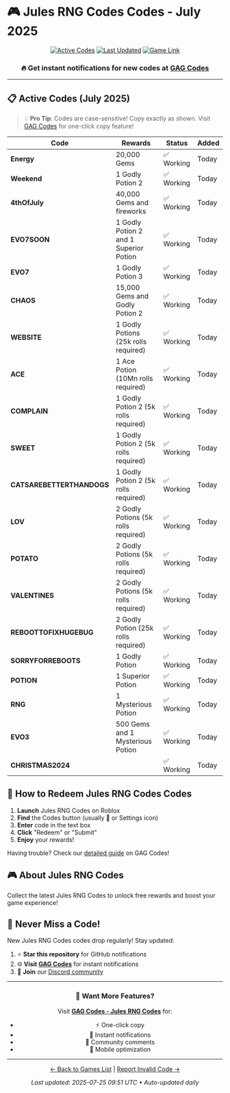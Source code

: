 # 🎮 Jules RNG Codes Codes - July 2025

<div align="center">

[![Active Codes](https://img.shields.io/badge/Active%20Codes-20-brightgreen)](https://gagcodes.com/roblox/jules-rng)
[![Last Updated](https://img.shields.io/badge/Last%20Updated-Today-orange)](https://gagcodes.com/roblox/jules-rng)
[![Game Link](https://img.shields.io/badge/Play-Jules%20RNG%20Codes-red)](https://www.roblox.com/games/)

### 🔥 **Get instant notifications for new codes at [GAG Codes](https://gagcodes.com/roblox/jules-rng)**

</div>

---

## 📋 Active Codes (July 2025)

> 💡 **Pro Tip**: Codes are case-sensitive! Copy exactly as shown. Visit [GAG Codes](https://gagcodes.com/roblox/jules-rng) for one-click copy feature!

| Code | Rewards | Status | Added |
|------|---------|--------|-------|
| **Energy** | 20,000 Gems | ✅ Working | Today |
| **Weekend** | 1 Godly Potion 2 | ✅ Working | Today |
| **4thOfJuly** | 40,000 Gems and fireworks | ✅ Working | Today |
| **EVO7SOON** | 1 Godly Potion 2 and 1 Superior Potion | ✅ Working | Today |
| **EVO7** | 1 Godly Potion 3 | ✅ Working | Today |
| **CHAOS** | 15,000 Gems and Godly Potion 2 | ✅ Working | Today |
| **WEBSITE** | 1 Godly Potions (25k rolls required) | ✅ Working | Today |
| **ACE** | 1 Ace Potion (10Mn rolls required) | ✅ Working | Today |
| **COMPLAIN** | 1 Godly Potion 2 (5k rolls required) | ✅ Working | Today |
| **SWEET** | 1 Godly Potion 2 (5k rolls required) | ✅ Working | Today |
| **CATSAREBETTERTHANDOGS** | 1 Godly Potion 2 (5k rolls required) | ✅ Working | Today |
| **LOV** | 2 Godly Potions (5k rolls required) | ✅ Working | Today |
| **POTATO** | 2 Godly Potions (5k rolls required) | ✅ Working | Today |
| **VALENTINES** | 2 Godly Potions (5k rolls required) | ✅ Working | Today |
| **REBOOTTOFIXHUGEBUG** | 2 Godly Potion (25k rolls required) | ✅ Working | Today |
| **SORRYFORREBOOTS** | 1 Godly Potion | ✅ Working | Today |
| **POTION** | 1 Superior Potion | ✅ Working | Today |
| **RNG** | 1 Mysterious Potion | ✅ Working | Today |
| **EVO3** | 500 Gems and 1 Mysterious Potion | ✅ Working | Today |
| **CHRISTMAS2024** |  | ✅ Working | Today |


## 📖 How to Redeem Jules RNG Codes Codes

1. **Launch** Jules RNG Codes on Roblox
2. **Find** the Codes button (usually 🎁 or Settings icon)
3. **Enter** code in the text box
4. **Click** "Redeem" or "Submit"
5. **Enjoy** your rewards!

Having trouble? Check our [detailed guide](https://gagcodes.com/roblox/jules-rng#how-to-redeem) on GAG Codes!

## 🎮 About Jules RNG Codes

Collect the latest Jules RNG Codes to unlock free rewards and boost your game experience!

## 🔔 Never Miss a Code!

New Jules RNG Codes codes drop regularly! Stay updated:

1. ⭐ **Star this repository** for GitHub notifications
2. 🌐 **Visit [GAG Codes](https://gagcodes.com/roblox/jules-rng)** for instant notifications
3. 💬 **Join** our [Discord community](https://gagcodes.com/discord)

---

<div align="center">

### 🚀 Want More Features?

Visit [**GAG Codes - Jules RNG Codes**](https://gagcodes.com/roblox/jules-rng) for:
- ⚡ One-click copy
- 🔔 Instant notifications  
- 💬 Community comments
- 📱 Mobile optimization

---

[← Back to Games List](README.md) | [Report Invalid Code →](https://github.com/yourusername/roblox-codes-directory/issues)

*Last updated: 2025-07-25 09:51 UTC • Auto-updated daily*

</div>